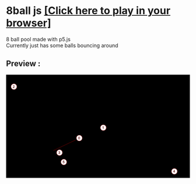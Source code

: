 # 8ball js [[Click here to play in your browser]](https://aeroandzero.github.io/8ball-js/)
 8 ball pool made with p5.js       
 Currently just has some balls bouncing around

## Preview :

![8ball preview](/preview.png)
